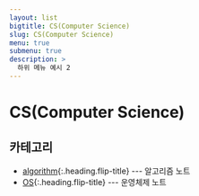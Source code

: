 ```yaml
---
layout: list
bigtitle: CS(Computer Science)
slug: CS(Computer Science)
menu: true
submenu: true
description: >
  하위 메뉴 예시 2
---
```


# CS(Computer Science)

## 카테고리

* [algorithm]{:.heading.flip-title} --- 알고리즘 노트
* [OS]{:.heading.flip-title} --- 운영체제 노트

[algorithm]: /algorithm/
[OS]: /OS/







